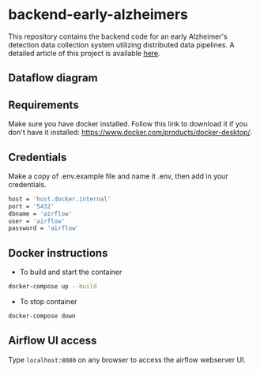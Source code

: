 # backend-early-alzheimers

This repository contains the backend code for an early Alzheimer's detection data collection system utilizing distributed data pipelines. A detailed article of this project is available [here](https://medium.com/@ataul.akbar/cost-effective-data-collection-for-alzheimers-disease-prevention-distributed-data-pipeline-c5896424412b).


## Dataflow diagram


## Requirements
Make sure you have docker installed. Follow this link to download it if you don't have it installed: https://www.docker.com/products/docker-desktop/.



## Credentials
Make a copy of .env.example file and name it .env, then add in your credentials.
``` bash
host = 'host.docker.internal'
port = '5432'
dbname = 'airflow'
user = 'airflow'
password = 'airflow'
```


## Docker instructions
- To build and start the container

``` bash
docker-compose up --build 
```

- To stop container

``` bash
docker-compose down 
```

## Airflow UI access
Type ``` localhost:8080 ``` on any browser to access the airflow webserver UI.



